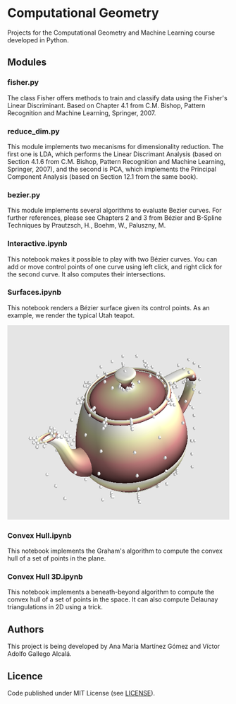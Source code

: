 # Computational Geometry

Projects for the Computational Geometry and Machine Learning course developed in Python.


## Modules

### fisher.py

The class Fisher offers methods to train and classify data using the Fisher's Linear Discriminant. Based on Chapter 4.1 from C.M. Bishop, Pattern Recognition and Machine Learning, Springer, 2007.

### reduce_dim.py

This module implements two mecanisms for dimensionality reduction. The first one is LDA, which performs the Linear Discrimant Analysis (based on Section 4.1.6 from C.M. Bishop, Pattern Recognition and Machine Learning, Springer, 2007), and the second is PCA, which implements the Principal Component Analysis (based on Section 12.1 from the same book).
        
### bezier.py

This module implements several algorithms to evaluate Bezier curves. For further references, please see Chapters 2 and 3 from Bézier and B-Spline Techniques by Prautzsch, H., Boehm, W., Paluszny, M.

### Interactive.ipynb

This notebook makes it possible to play with two Bézier curves. You can add or move control points of one curve using left click, and right click for the second curve. It also computes their intersections.

### Surfaces.ipynb

This notebook renders a Bézier surface given its control points. As an example, we render the typical Utah teapot.

<img src=teapot.png width=618 height=440 alt='Utah teapot' />

### Convex Hull.ipynb

This notebook implements the Graham's algorithm to compute the convex hull of a set of points in the plane.

### Convex Hull 3D.ipynb

This notebook implements a beneath-beyond algorithm to compute the convex hull of a set of points in the space. It can also compute Delaunay triangulations in 2D using a trick.
	
	
## Authors

This project is being developed by Ana María Martínez Gómez and Víctor Adolfo Gallego Alcalá. 



## Licence

Code published under MIT License (see [LICENSE](LICENSE)).
